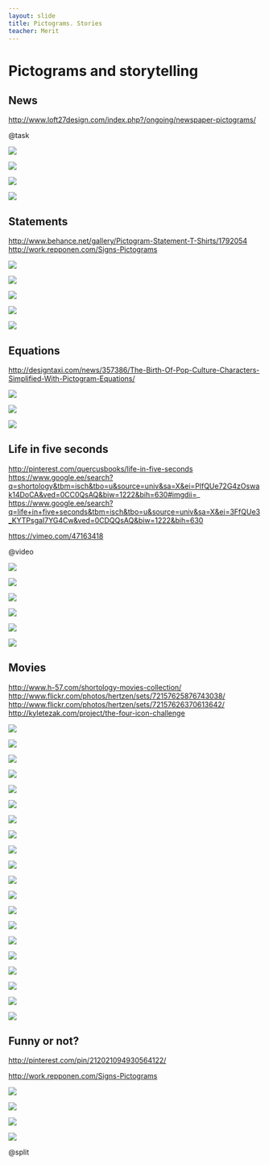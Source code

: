 ```yaml
---
layout: slide
title: Pictograms. Stories
teacher: Merit
---
```


# Pictograms and storytelling


## News

http://www.loft27design.com/index.php?/ongoing/newspaper-pictograms/

@task


![](http://www.loft27design.com/files/gimgs/31_newspaperpictogramsnew01.jpg)


![](http://www.loft27design.com/files/gimgs/31_newspaperpictogramsnew02.jpg)


![](http://www.loft27design.com/files/gimgs/31_newspaperpicto01.jpg)


![](http://www.loft27design.com/files/gimgs/31_newspaper03.jpg)


## Statements

http://www.behance.net/gallery/Pictogram-Statement-T-Shirts/1792054
http://work.repponen.com/Signs-Pictograms


![](http://behance.vo.llnwd.net/profiles18/543214/projects/1792054/da31e85ae728bb523abcd077cccb92ef.jpg)


![](http://behance.vo.llnwd.net/profiles18/543214/projects/1792054/f843916848067ed644d7e63ac6c99019.jpg)


![](http://behance.vo.llnwd.net/profiles18/543214/projects/1792054/255b890c40b9f1f78845cb5cef9d4e2f.jpg)


![](http://behance.vo.llnwd.net/profiles18/543214/projects/1792054/4b29ce544caf7bc3c37fe42a9e108dd7.jpg)


![](http://payload.cargocollective.com/1/0/11288/1918825/foosballPictogram_photo.jpg)


## Equations

http://designtaxi.com/news/357386/The-Birth-Of-Pop-Culture-Characters-Simplified-With-Pictogram-Equations/


![](http://editorial.designtaxi.com/news-math0405/2.jpg)


![](http://editorial.designtaxi.com/news-math0405/8.jpg)


![](http://editorial.designtaxi.com/news-math0405/9.jpg)


## Life in five seconds

http://pinterest.com/quercusbooks/life-in-five-seconds
https://www.google.ee/search?q=shortology&tbm=isch&tbo=u&source=univ&sa=X&ei=PlfQUe72G4zOswak14DoCA&ved=0CC0QsAQ&biw=1222&bih=630#imgdii=_
https://www.google.ee/search?q=life+in+five+seconds&tbm=isch&tbo=u&source=univ&sa=X&ei=3FfQUe3_KYTPsgaI7YG4Cw&ved=0CDQQsAQ&biw=1222&bih=630


https://vimeo.com/47163418

@video


![](http://files.coloribus.com/files/adsarchive/part_1612/16129255/file/quercus-books-life-in-five-seconds-god-1024-53260.jpg)


![](http://files.coloribus.com/files/adsarchive/part_1612/16129355/file/quercus-books-life-in-five-seconds-michael-jackson-600-13963.jpg)


![](http://www.brainpickings.org/wp-content/uploads/2011/08/h57_jesus.jpg)


![](http://media-cache-ec2.pinimg.com/736x/7e/59/d9/7e59d9e1842548985550f2534e5538af.jpg)


![](http://media-cache-ak0.pinimg.com/736x/cd/46/74/cd46749992e22751e74368fb03918537.jpg)


![](http://media-cache-ec2.pinimg.com/736x/81/e3/62/81e362bd67c6e13cf00ed4361f99f732.jpg)


## Movies

http://www.h-57.com/shortology-movies-collection/
http://www.flickr.com/photos/hertzen/sets/72157625876743038/
http://www.flickr.com/photos/hertzen/sets/72157626370613642/
http://kyletezak.com/project/the-four-icon-challenge


![](http://farm6.staticflickr.com/5010/5375886627_2043b9df9d_b.jpg)


![](http://farm6.staticflickr.com/5054/5416932020_15fd8fd04e_b.jpg)


![](http://farm6.staticflickr.com/5300/5427320235_9917008cd0_b.jpg)


![](http://farm6.staticflickr.com/5094/5502666321_c85f603dd5_b.jpg)


![](http://farm6.staticflickr.com/5133/5516335366_d69751697a_b.jpg)


![](http://farm6.staticflickr.com/5091/5576384547_3eaaece889_b.jpg)


![](http://farm6.staticflickr.com/5068/5578755657_c8daff126a_b.jpg)


![](http://farm6.staticflickr.com/5223/5567133741_f81a3fdc7a_b.jpg)


![](http://farm6.staticflickr.com/5180/5567134349_57c5eb066d_b.jpg)


![](http://farm6.staticflickr.com/5015/5567133443_7a896d9457_b.jpg)


![](http://kyletezak.com/wp-content/uploads/2013/03/four-icon-08.png)


![](http://kyletezak.com/wp-content/uploads/2013/03/four-icon-03.png)


![](http://kyletezak.com/wp-content/uploads/2013/03/four-icon-05.png)


![](http://www.h-57.com/wp-content/uploads/2013/01/H-57-Shortology-LI5S-movies10.jpg)


![](http://www.h-57.com/wp-content/uploads/2013/01/H-57-Shortology-LI5S-movies8.jpg)


![](http://www.h-57.com/wp-content/uploads/2013/01/H-57-Shortology-LI5S-movies7.jpg)


![](http://www.h-57.com/wp-content/uploads/2013/01/H-57-Shortology-LI5S-movies5.jpg)


![](http://www.h-57.com/wp-content/uploads/2013/01/H-57-Shortology-LI5S-movies2.jpg)


![](http://www.h-57.com/wp-content/uploads/2013/01/H-57-Shortology-LI5S-movies3.jpg)


![](http://www.h-57.com/wp-content/uploads/2013/01/H-57-Shortology-LI5S-movies.jpg)


## Funny or not?


http://pinterest.com/pin/212021094930564122/


http://work.repponen.com/Signs-Pictograms


![](http://payload.cargocollective.com/1/0/11288/1918825/streetSign_overview.jpg)


![](http://payload.cargocollective.com/1/0/11288/1918825/streetSign_photo2.jpg)


![](http://www.iconglobe.net/blog/wp-content/uploads/2009/01/funny_accident_slings.jpg)


![](http://farm1.static.flickr.com/111/297183605_d8093deab9_o.jpg)

@split